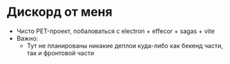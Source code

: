 # Дискорд от меня
- Чисто PET-проект, побаловаться с electron + effecor + sagas + vite
- Важно:
  - Тут не планированы никакие деплои куда-либо как бекенд части, так и фронтовой части